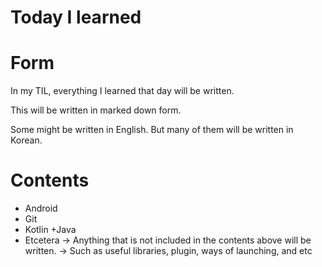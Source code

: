 # Today I learned


# Form

In my TIL, everything I learned that day will be written.

This will be written in marked down form.

Some might be written in English. But many of them will be written in Korean.

# Contents

+ Android
+ Git
+ Kotlin
+Java
+ Etcetera
  → Anything that is not included in the contents above will  be written.
  → Such as useful libraries, plugin, ways of launching, and etc
